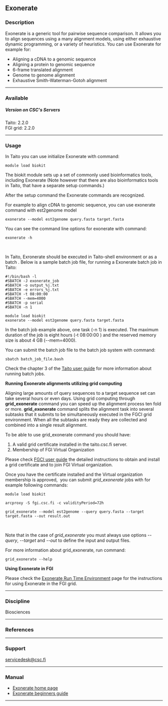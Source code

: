 ## Exonerate

### Description

Exonerate  is a  generic  tool for  pairwise  sequence comparison.  It
allows you  to align  sequences using a  many alignment  models, using
either exhaustive dynamic programming, or a variety of heuristics. You
can use Exonerate for example for:

-   Aligning a cDNA to a genomic sequence
-   Aligning a protein to genomic sequence
-   6-frame translated alignment
-   Genome to genome alignment
-   Exhaustive Smith-Waterman-Gotoh alignment

------------------------------------------------------------------------

### Available

##### Version on CSC's Servers

Taito: 2.2.0  
FGI grid: 2.2.0

------------------------------------------------------------------------

### Usage

In Taito you can use initialize Exonerate with command:

    module load biokit

The biokit module sets up a set of commonly used bioinformatics tools,
including Exonerate  (Note however that there  are also bioinformatics
tools in Taito, that have a separate setup commands.)

After the setup command the Exonerate commands are recognized.

For example to  align cDNA to genomic sequence, you  can use exonerate
command with est2genome model

    exonerate --model est2genome query.fasta target.fasta

You can see the command line options for exonerate with command:

    exonerate -h

 

In Taito, Exronerate should be  executed in Taito-shell environment or
as a batch . Below is a sample batch job file, for running a Exonerate
batch job in Taito:

    #!/bin/bash -l
    #SBATCH -J exonerate_job
    #SBATCH -o output_%j.txt
    #SBATCH -e errors_%j.txt
    #SBATCH -t 08:00:00
    #SBATCH --mem=4000
    #SBATCH -p serial
    #SBATCH -n 1

    module load biokit
    exonerate --model est2genome query.fasta target.fasta

In  the batch  job example  above, one  task (-n  1) is  executed. The
maximum duration  of the  job is  eight hours (-t  08:00:00 )  and the
reserved memory size is about 4 GB (--mem=4000).

You  can submit  the  batch job  file  to the  batch  job system  with
command:

    sbatch batch_job_file.bash

Check the  chapter 3 of  the [Taito  user guide] for  more information
about running batch jobs.

**Running Exonerate alignments utilizing grid computing**

Aligning large amounts of query sequences to a target sequence set can
take  several  hours  or  even  days.  Using  grid  computing  through
**grid\_exonerate** command you can speed up the alignment process ten
fold or  more. **grid\_exonerate**  command splits the  alignment task
into several subtasks that it submits to be simultaneously executed in
the FGCI  grid environment. When all  the subtasks are ready  they are
collected and combined into a single result alignment.

To be able to use grid\_exonerate command you should have:

1.  A valid grid certificate installed in the taito.csc.fi server.
2.  Membership of FGI Virtual Organization

Please check [FGCI user guide] the detailed instructions to obtain and
install a grid certificate and to join FGI Virtual organization.

Once you have  the certificate installed and  the Virtual organization
membership is  approved,  you  can submit *grid\_exonerate*  jobs with
for example following commands:

    module load biokit

    arcproxy -S fgi.csc.fi -c validityPeriod=72h

    grid_exonerate --model est2genome --query query.fasta --target target.fasta --out result.out

 

Note that in the case of *grid\_exonerate* you must always use options
*--query*,  *--target* and  *--out*  to define  the  input and  output
files.

For more information about grid\_exonerate, run command:

    grid_exonerate --help

**Using Exonerate in FGI**

Please  check  the  [Exonerate  Run Time  Environment]  page  for  the
instructions for using Exonerate in the FGI grid.

------------------------------------------------------------------------

### Discipline

Biosciences  

------------------------------------------------------------------------

### References

------------------------------------------------------------------------

### Support

servicedesk@csc.fi

------------------------------------------------------------------------

### Manual

-   [Exonerate home page]
-   [Exonerate beginners guide]

------------------------------------------------------------------------

  [Taito user guide]: http://research.csc.fi/taito-batch-jobs
  [FGCI user guide]: https://research.csc.fi/fgci-user-guide
  [Exonerate Run Time Environment]: https://confluence.csc.fi/display/fgi/EXONERATE+runtime+environmnet
  [Exonerate home page]: http://www.ebi.ac.uk/~guy/exonerate/index.html
  [Exonerate beginners guide]: http://www.ebi.ac.uk/~guy/exonerate/beginner.html
